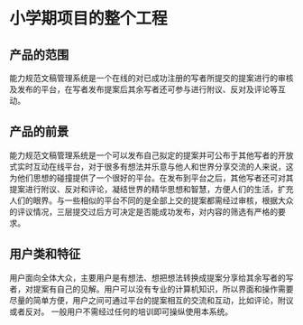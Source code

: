 # 小学期项目的整个工程

## 产品的范围
能力规范文稿管理系统是一个在线的对已成功注册的写者所提交的提案进行的审核及发布的平台，在写者发布提案后其余写者还可参与进行附议、反对及评论等互动。

## 产品的前景
能力规范文稿管理系统是一个可以发布自己拟定的提案并可公布于其他写者的开放式实时互动在线平台，对于很多有想法并乐意与他人和世界分享交流的人来说，这为他们思想的碰撞提供了一个很好的平台。在发布到平台之后，其他写者还可对其提案进行附议、反对和评论，凝结世界的精华思想和智慧，方便人们的生活，扩充人们的眼界。与一些相似的平台不同的是全部上交的提案都需经过审核，根据大众的评议情况，三层提交过后方可决定是否能成功发布，对内容的筛选有严格的要求。

## 用户类和特征
用户面向全体大众，主要用户是有想法、想把想法转换成提案分享给其余写者的写者，对提案有自己的见解。用户可以没有专业的计算机知识，所以界面和操作需要尽量的简单方便，用户之间可通过平台的提案相互的交流和互动，比如评论，附议或者反对。
一般用户不需经过任何的培训即可操纵使用本系统。

